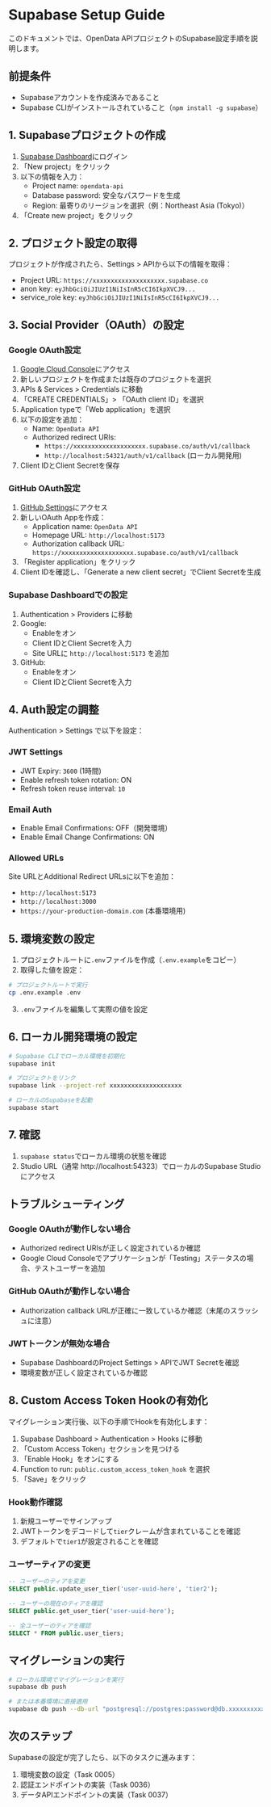 # Supabase Setup Guide

このドキュメントでは、OpenData APIプロジェクトのSupabase設定手順を説明します。

## 前提条件

- Supabaseアカウントを作成済みであること
- Supabase CLIがインストールされていること（`npm install -g supabase`）

## 1. Supabaseプロジェクトの作成

1. [Supabase Dashboard](https://app.supabase.com/)にログイン
2. 「New project」をクリック
3. 以下の情報を入力：
   - Project name: `opendata-api`
   - Database password: 安全なパスワードを生成
   - Region: 最寄りのリージョンを選択（例：Northeast Asia (Tokyo)）
4. 「Create new project」をクリック

## 2. プロジェクト設定の取得

プロジェクトが作成されたら、Settings > APIから以下の情報を取得：

- Project URL: `https://xxxxxxxxxxxxxxxxxxxx.supabase.co`
- anon key: `eyJhbGciOiJIUzI1NiIsInR5cCI6IkpXVCJ9...`
- service_role key: `eyJhbGciOiJIUzI1NiIsInR5cCI6IkpXVCJ9...`

## 3. Social Provider（OAuth）の設定

### Google OAuth設定

1. [Google Cloud Console](https://console.cloud.google.com/)にアクセス
2. 新しいプロジェクトを作成または既存のプロジェクトを選択
3. APIs & Services > Credentials に移動
4. 「CREATE CREDENTIALS」> 「OAuth client ID」を選択
5. Application typeで「Web application」を選択
6. 以下の設定を追加：
   - Name: `OpenData API`
   - Authorized redirect URIs:
     - `https://xxxxxxxxxxxxxxxxxxxx.supabase.co/auth/v1/callback`
     - `http://localhost:54321/auth/v1/callback` (ローカル開発用)
7. Client IDとClient Secretを保存

### GitHub OAuth設定

1. [GitHub Settings](https://github.com/settings/applications/new)にアクセス
2. 新しいOAuth Appを作成：
   - Application name: `OpenData API`
   - Homepage URL: `http://localhost:5173`
   - Authorization callback URL: `https://xxxxxxxxxxxxxxxxxxxx.supabase.co/auth/v1/callback`
3. 「Register application」をクリック
4. Client IDを確認し、「Generate a new client secret」でClient Secretを生成

### Supabase Dashboardでの設定

1. Authentication > Providers に移動
2. Google:
   - Enableをオン
   - Client IDとClient Secretを入力
   - Site URLに `http://localhost:5173` を追加
3. GitHub:
   - Enableをオン
   - Client IDとClient Secretを入力

## 4. Auth設定の調整

Authentication > Settings で以下を設定：

### JWT Settings
- JWT Expiry: `3600` (1時間)
- Enable refresh token rotation: ON
- Refresh token reuse interval: `10`

### Email Auth
- Enable Email Confirmations: OFF（開発環境）
- Enable Email Change Confirmations: ON

### Allowed URLs
Site URLとAdditional Redirect URLsに以下を追加：
- `http://localhost:5173`
- `http://localhost:3000`
- `https://your-production-domain.com` (本番環境用)

## 5. 環境変数の設定

1. プロジェクトルートに`.env`ファイルを作成（`.env.example`をコピー）
2. 取得した値を設定：

```bash
# プロジェクトルートで実行
cp .env.example .env
```

3. `.env`ファイルを編集して実際の値を設定

## 6. ローカル開発環境の設定

```bash
# Supabase CLIでローカル環境を初期化
supabase init

# プロジェクトをリンク
supabase link --project-ref xxxxxxxxxxxxxxxxxxxx

# ローカルのSupabaseを起動
supabase start
```

## 7. 確認

1. `supabase status`でローカル環境の状態を確認
2. Studio URL（通常 http://localhost:54323）でローカルのSupabase Studioにアクセス

## トラブルシューティング

### Google OAuthが動作しない場合
- Authorized redirect URIsが正しく設定されているか確認
- Google Cloud Consoleでアプリケーションが「Testing」ステータスの場合、テストユーザーを追加

### GitHub OAuthが動作しない場合
- Authorization callback URLが正確に一致しているか確認（末尾のスラッシュに注意）

### JWTトークンが無効な場合
- Supabase DashboardのProject Settings > APIでJWT Secretを確認
- 環境変数が正しく設定されているか確認

## 8. Custom Access Token Hookの有効化

マイグレーション実行後、以下の手順でHookを有効化します：

1. Supabase Dashboard > Authentication > Hooks に移動
2. 「Custom Access Token」セクションを見つける
3. 「Enable Hook」をオンにする
4. Function to run: `public.custom_access_token_hook` を選択
5. 「Save」をクリック

### Hook動作確認

1. 新規ユーザーでサインアップ
2. JWTトークンをデコードして`tier`クレームが含まれていることを確認
3. デフォルトで`tier1`が設定されることを確認

### ユーザーティアの変更

```sql
-- ユーザーのティアを変更
SELECT public.update_user_tier('user-uuid-here', 'tier2');

-- ユーザーの現在のティアを確認
SELECT public.get_user_tier('user-uuid-here');

-- 全ユーザーのティアを確認
SELECT * FROM public.user_tiers;
```

## マイグレーションの実行

```bash
# ローカル環境でマイグレーションを実行
supabase db push

# または本番環境に直接適用
supabase db push --db-url "postgresql://postgres:password@db.xxxxxxxxxxxxxxxxxxxx.supabase.co:5432/postgres"
```

## 次のステップ

Supabaseの設定が完了したら、以下のタスクに進みます：
1. 環境変数の設定（Task 0005）
2. 認証エンドポイントの実装（Task 0036）
3. データAPIエンドポイントの実装（Task 0037）